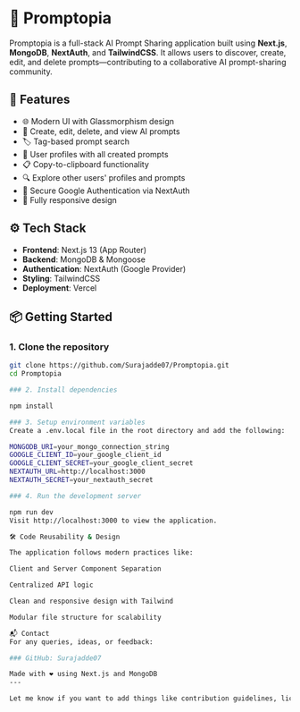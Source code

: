 # 🧠 Promptopia

Promptopia is a full-stack AI Prompt Sharing application built using **Next.js**, **MongoDB**, **NextAuth**, and **TailwindCSS**. It allows users to discover, create, edit, and delete prompts—contributing to a collaborative AI prompt-sharing community.

## 🚀 Features

- 🌐 Modern UI with Glassmorphism design
- 🧾 Create, edit, delete, and view AI prompts
- 🏷️ Tag-based prompt search
- 👤 User profiles with all created prompts
- 📋 Copy-to-clipboard functionality
- 🔍 Explore other users' profiles and prompts
- 🔐 Secure Google Authentication via NextAuth
- 📱 Fully responsive design

## ⚙️ Tech Stack

- **Frontend**: Next.js 13 (App Router)
- **Backend**: MongoDB & Mongoose
- **Authentication**: NextAuth (Google Provider)
- **Styling**: TailwindCSS
- **Deployment**: Vercel

## 📦 Getting Started

### 1. Clone the repository

```bash
git clone https://github.com/Surajadde07/Promptopia.git
cd Promptopia

### 2. Install dependencies

npm install

### 3. Setup environment variables
Create a .env.local file in the root directory and add the following:

MONGODB_URI=your_mongo_connection_string
GOOGLE_CLIENT_ID=your_google_client_id
GOOGLE_CLIENT_SECRET=your_google_client_secret
NEXTAUTH_URL=http://localhost:3000
NEXTAUTH_SECRET=your_nextauth_secret

### 4. Run the development server

npm run dev
Visit http://localhost:3000 to view the application.

🛠 Code Reusability & Design

The application follows modern practices like:

Client and Server Component Separation

Centralized API logic

Clean and responsive design with Tailwind

Modular file structure for scalability

📬 Contact
For any queries, ideas, or feedback:

### GitHub: Surajadde07

Made with ❤️ using Next.js and MongoDB
---

Let me know if you want to add things like contribution guidelines, license, or a changelog section too!
